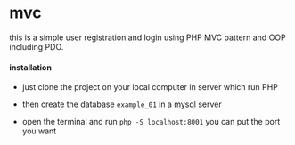 # mvc

this is a simple user registration and login using PHP MVC pattern and OOP including PDO.

#### installation

- just clone the project on your local computer in server which run PHP

- then create the database `example_01` in a mysql server

- open the terminal and run `php -S localhost:8001`
  you can put the port you want
